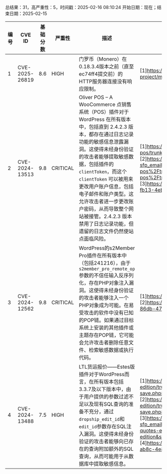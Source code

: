 总结果：31，高严重性：5，时间戳：2025-02-16 08:10:24
开始日期：现在；结束日期：2025-02-15

| 编号 | CVE ID | 基础分数 | 严重性 | 描述 | 参考资料 |
|-----|--------|------------|----------|-------------|------------|
| 1 | CVE-2025-26819 | 8.6  | HIGH | 门罗币（Monero）在0.18.3.4版本之前（直至ec74ff4提交前）的HTTP服务器连接没有响应限制。 | [1]https://github.com/monero-project/monero/commit/ec74ff4a3d3ca38b7912af680209a45fd1701c3d |
| 2 | CVE-2024-13513 | 9.8  | CRITICAL | Oliver POS – A WooCommerce 点销售系统（POS）插件对于 WordPress 在所有版本中，包括直到 2.4.2.3 版本，都存在通过日志记录功能的敏感信息泄露漏洞。这使得未经身份验证的攻击者能够提取敏感数据，包括插件的 `clientToken`，而这个 `clientToken` 可以被用来更改用户账户信息，包括电子邮件和账户类型。这允许攻击者进一步更改账户密码，从而导致整个网站被接管。2.4.2.3 版本禁用了日志记录功能，但遗留的日志文件仍然使站点面临风险。 | [1]https://plugins.trac.wordpress.org/browser/oliver-pos/trunk/includes/models/class-pos-bridge-user.php#L373<br>[2]https://plugins.trac.wordpress.org/changeset?sfp_email=&sfph_mail=&reponame=&new=3234731%40oliver-pos%2Ftrunk&old=3056051%40oliver-pos%2Ftrunk&sfp_email=&sfph_mail=<br>[3]https://www.wordfence.com/threat-intel/vulnerabilities/id/bf6b7d8d-fb13-4eb4-b0b4-d0a10ad2a21e?source=cve |
| 3 | CVE-2024-12562 | 9.8  | CRITICAL | WordPress的s2Member Pro插件在所有版本中（包括241216），由于`s2member_pro_remote_op`参数的不信任输入反序列化，存在PHP对象注入漏洞。这使得未经身份验证的攻击者能够注入一个PHP对象成为可能。在易受攻击的软件中没有已知的POP链。如果通过目标系统上安装的其他插件或主题存在POP链，它可能会允许攻击者删除任意文件、检索敏感数据或执行代码。 | [1]https://s2member.com/changelog/<br>[2]https://www.wordfence.com/threat-intel/vulnerabilities/id/65192fdb-86db-475a-8c61-4db922920cfe?source=cve |
| 4 | CVE-2024-13488 | 7.5  | HIGH | LTL货运报价——Estes版插件对于WordPress而言，在所有版本包括3.3.7及以下版本中，由于用户提供的参数过滤不足以及现有SQL查询的准备不充分，通过`dropship_edit_id`和`edit_id`参数存在SQL注入漏洞。这使得未经身份验证的攻击者能够向已存在的查询附加额外的SQL查询，从而可能用于从数据库中提取敏感信息。 | [1]https://plugins.trac.wordpress.org/browser/ltl-freight-quotes-estes-edition/trunk/warehouse-dropship/wild/includes/wild-delivery-save.php#L250<br>[2]https://plugins.trac.wordpress.org/browser/ltl-freight-quotes-estes-edition/trunk/warehouse-dropship/wild/includes/wild-delivery-save.php#L364<br>[3]https://plugins.trac.wordpress.org/changeset?sfp_email=&sfph_mail=&reponame=&old=3239967%40ltl-freight-quotes-estes-edition&new=3239967%40ltl-freight-quotes-estes-edition&sfp_email=&sfph_mail=<br>[4]https://www.wordfence.com/threat-intel/vulnerabilities/id/b77b064d-ab8c-4e84-b5cc-efbdeefbf502?source=cve |